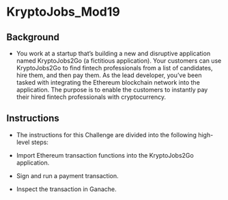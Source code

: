 # KryptoJobs_Mod19
## Background
* You work at a startup that’s building a new and disruptive application named KryptoJobs2Go (a fictitious application). Your customers can use KryptoJobs2Go to find fintech professionals from a list of candidates, hire them, and then pay them. As the lead developer, you’ve been tasked with integrating the Ethereum blockchain network into the application. The purpose is to enable the customers to instantly pay their hired fintech professionals with cryptocurrency.

## Instructions
* The instructions for this Challenge are divided into the following high-level steps:

* Import Ethereum transaction functions into the KryptoJobs2Go application.

* Sign and run a payment transaction.

* Inspect the transaction in Ganache.
